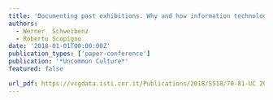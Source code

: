 ```yaml
---
title: 'Documenting past exhibitions. Why and how information technology could help to preserve dismantled shows'
authors:
  - Werner  Schweibenz
  - Roberto Scopigno
date: '2018-01-01T00:00:00Z'
publication_types: ['paper-conference']
publication: '*Uncommon Culture*'
featured: false

url_pdf: https://vcgdata.isti.cnr.it/Publications/2018/SS18/70-81-UC 2017- 7-MAIN-Schweibenz Scopigno-f.pdf
---
```

